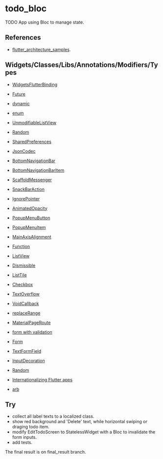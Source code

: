 # todo_bloc

TODO App using Bloc to manage state.

## References

 - [flutter_architecture_samples](https://github.com/brianegan/flutter_architecture_samples/tree/master/change_notifier_provider).

## Widgets/Classes/Libs/Annotations/Modifiers/Types

 - [WidgetsFlutterBinding](https://api.flutter.dev/flutter/widgets/WidgetsFlutterBinding-class.html)
 - [Future](https://api.flutter.dev/flutter/dart-async/Future-class.html)
 - [dynamic](https://flutterbyexample.com/lesson/dynamic)
 - [enum](https://www.tutorialspoint.com/dart_programming/dart_programming_enumeration.htm)
 - [UnmodifiableListView](https://api.flutter.dev/flutter/dart-collection/UnmodifiableListView-class.html)
 - [Random](https://api.flutter.dev/flutter/dart-math/Random-class.html)
 - [SharedPreferences](https://pub.dev/packages/shared_preferences)
 - [JsonCodec](https://api.flutter.dev/flutter/dart-convert/JsonCodec-class.html)
 - [BottomNavigationBar](https://api.flutter.dev/flutter/material/BottomNavigationBar-class.html)
 - [BottomNavigationBarItem](https://api.flutter.dev/flutter/widgets/BottomNavigationBarItem-class.html)
 - [ScaffoldMessenger](https://api.flutter.dev/flutter/material/ScaffoldMessenger-class.html)
 - [SnackBarAction](https://api.flutter.dev/flutter/material/SnackBarAction-class.html)
 - [IgnorePointer](https://api.flutter.dev/flutter/widgets/IgnorePointer-class.html)
 - [AnimatedOpacity](https://api.flutter.dev/flutter/widgets/AnimatedOpacity-class.html)
 - [PopupMenuButton](https://api.flutter.dev/flutter/material/PopupMenuButton-class.html)
 - [PopupMenuItem](https://api.flutter.dev/flutter/material/PopupMenuItem-class.html)
 - [MainAxisAlignment](https://api.flutter.dev/flutter/rendering/MainAxisAlignment-class.html)
 - [Function](https://api.flutter.dev/flutter/dart-core/Function-class.html)
 - [ListView](https://api.flutter.dev/flutter/widgets/ListView-class.html)
 - [Dismissible](https://api.flutter.dev/flutter/widgets/Dismissible-class.html)
 - [ListTile](https://api.flutter.dev/flutter/material/ListTile-class.html)
 - [Checkbox](https://api.flutter.dev/flutter/material/Checkbox-class.html)
 - [TextOverflow](https://api.flutter.dev/flutter/rendering/TextOverflow-class.html)
 - [VoidCallback](https://api.flutter.dev/flutter/dart-ui/VoidCallback.html)
 - [replaceRange](https://api.flutter.dev/flutter/dart-core/List/replaceRange.html)
 - [MaterialPageRoute](https://api.flutter.dev/flutter/material/MaterialPageRoute-class.html)
 - [form with validation](https://flutter.dev/docs/cookbook/forms/validation)
 - [Form](https://api.flutter.dev/flutter/widgets/Form-class.html)
 - [TextFormField](https://api.flutter.dev/flutter/material/TextFormField-class.html)
 - [InputDecoration](https://api.flutter.dev/flutter/material/InputDecoration-class.html)
 - [Random](https://api.flutter.dev/flutter/dart-math/Random-class.html)

 - [Internationalizing Flutter apps](https://flutter.dev/docs/development/accessibility-and-localization/internationalization)
 - [arb](https://localizely.com/flutter-arb/)

## Try

 - collect all label texts to a localized class.
 - show red background and 'Delete' text, while horizontal swiping or draging todo item.
 - modify EditTodoScreen to StatelessWidget with a Bloc to invalidate the form inputs.
 - add tests.

  The final result is on final_result branch.